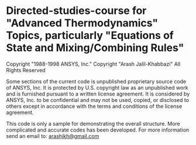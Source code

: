 # Directed-studies-course for "Advanced Thermodynamics" Topics, particularly "Equations of State and Mixing/Combining Rules"

Copyright "1988-1998 ANSYS, Inc."
Copyright "Arash Jalil-Khabbazi"
All Rights Reserved

Some sections of the current code is unpublished proprietary source code of ANSYS, Inc.
It is protected by U.S. copyright law as an unpublished work and is furnished pursuant to a written license agreement.
It is considered by ANSYS, Inc. to be confidential and may not be used, copied, or disclosed to others except
in accordance with the terms and conditions of the license agreement.

This code is only a sample for demonstrating the overall structure. More complicated and accurate codes has been developed.
For more information send an email to: arashjkh@gmail.com
